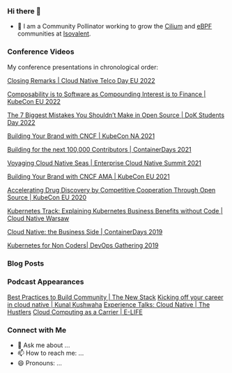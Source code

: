 ### Hi there 👋
- 🔭 I am a Community Pollinator working to grow the [Cilium](https://github.com/cilium/cilium) and [eBPF](https://www.ebpf.io/) communities at [Isovalent](https://isovalent.com/).

### Conference Videos

My conference presentations in chronological order:

[Closing Remarks | Cloud Native Telco Day EU 2022](https://www.youtube.com/watch?v=1mhXXHvO0A0)

[Composability is to Software as Compounding Interest is to Finance | KubeCon EU 2022](https://www.youtube.com/watch?v=25aVkm89ZT8)

[The 7 Biggest Mistakes You Shouldn’t Make in Open Source | DoK Students Day 2022](https://www.youtube.com/watch?v=D6xZ0Erw71U)

[Building Your Brand with CNCF | KubeCon NA 2021](https://www.youtube.com/watch?v=Sq0ef-VK9p4)

[Building for the next 100,000 Contributors | ContainerDays 2021](https://www.youtube.com/watch?v=O7Nw8aBUoQg)

[Voyaging Cloud Native Seas | Enterprise Cloud Native Summit 2021](https://www.youtube.com/watch?v=Hcg8uJUzc-Q)

[Building Your Brand with CNCF AMA | KubeCon EU 2021](https://www.youtube.com/watch?v=LSz255aTihY)

[Accelerating Drug Discovery by Competitive Cooperation Through Open Source | KubeCon EU 2020](https://www.youtube.com/watch?v=k5J-9d1gUd4)

[Kubernetes Track: Explaining Kubernetes Business Benefits without Code | Cloud Native Warsaw](https://www.youtube.com/watch?v=9z4uaUsnLr4)

[Cloud Native: the Business Side | ContainerDays 2019](https://www.youtube.com/watch?v=WukXwY6e8No&t=19s)

[Kubernetes for Non Coders| DevOps Gathering 2019](https://www.youtube.com/watch?v=krgzpyAe27o)


### Blog Posts



### Podcast Appearances

[Best Practices to Build Community | The New Stack](https://www.youtube.com/watch?v=RXlmw19TPow)
[Kicking off your career in cloud native | Kunal Kushwaha](https://www.youtube.com/watch?v=F9GiJ10fnW4)
[Experience Talks: Cloud Native | The Hustlers](https://www.youtube.com/watch?v=CSrn2IBao-w)
[Cloud Computing as a Carrier | E-LIFE](https://www.youtube.com/watch?v=XwMpcZkqrck)

### Connect with Me


- 💬 Ask me about ...
- 📫 How to reach me: ...
- 😄 Pronouns: ...

